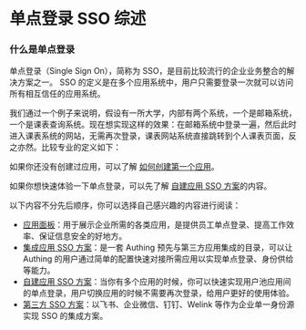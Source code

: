 # 单点登录 SSO 综述

<LastUpdated/>

### 什么是单点登录

单点登录（Single Sign On），简称为 SSO，是目前比较流行的企业业务整合的解决方案之一。 SSO 的定义是在多个应用系统中，用户只需要登录一次就可以访问所有相互信任的应用系统。

我们通过一个例子来说明，假设有一所大学，内部有两个系统，一个是邮箱系统，一个是课表查询系统。现在想实现这样的效果：在邮箱系统中登录一遍，然后此时进入课表系统的网站，无需再次登录，课表网站系统直接跳转到个人课表页面，反之亦然。比较专业的定义如下：

如果你还没有创建过应用，可以了解 [如何创建第一个应用](/guides/app-new/create-app/create-app.md)。

如果你想快速体验一下单点登录，可以先了解 [自建应用 SSO 方案](/guides/app-new/sso/create-app-sso.md)的内容。

以下内容不分先后顺序，你可以选择自己感兴趣的内容进行阅读：

- [应用面板](/guides/dashboard/README.md)：用于展示企业所需的各类应用，是提供员工单点登录、提高工作效率、保证信息安全的好地方。
- [集成应用 SSO 方案](/guides/apn/README.md)：是一套 Authing 预先与第三方应用集成的目录，可以让 Authing 的用户通过简单的配置快速对接所需应用以实现单点登录、身份供给等能力。
- [自建应用 SSO 方案](/guides/app-new/sso/create-app-sso.md)：当你有多个应用的时候，你可以快速实现用户池应用间的单点登录，用户切换应用的时候不需要再次登录，给用户更好的使用体验。
- [第三方 SSO 方案](/guides/app-new/sso/third-party-sso/README.md)：以飞书、企业微信、钉钉、Welink 等作为企业单一身份源实现 SSO 的集成方案。
